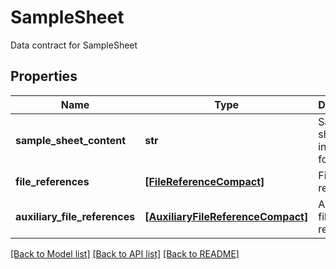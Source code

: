# SampleSheet

Data contract for SampleSheet

## Properties
Name | Type | Description | Notes
------------ | ------------- | ------------- | -------------
**sample_sheet_content** | **str** | Sample sheet string in csv format | [optional] 
**file_references** | [**[FileReferenceCompact]**](FileReferenceCompact.md) | File references | [optional] 
**auxiliary_file_references** | [**[AuxiliaryFileReferenceCompact]**](AuxiliaryFileReferenceCompact.md) | Auxiliary file references | [optional] 

[[Back to Model list]](../README.md#documentation-for-models) [[Back to API list]](../README.md#documentation-for-api-endpoints) [[Back to README]](../README.md)


